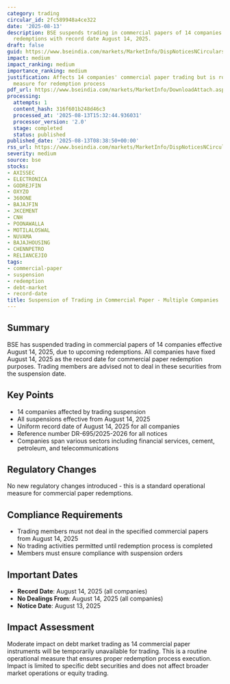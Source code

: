 ```yaml
---
category: trading
circular_id: 2fc589948a4ce322
date: '2025-08-13'
description: BSE suspends trading in commercial papers of 14 companies due to upcoming
  redemptions with record date August 14, 2025.
draft: false
guid: https://www.bseindia.com/markets/MarketInfo/DispNoticesNCirculars.aspx?Noticeid={B1BD57DE-3478-4FDD-9AE4-31B0482C295E}&noticeno=20250813-12&dt=08/13/2025&icount=12&totcount=65&flag=0
impact: medium
impact_ranking: medium
importance_ranking: medium
justification: Affects 14 companies' commercial paper trading but is routine operational
  measure for redemption process
pdf_url: https://www.bseindia.com/markets/MarketInfo/DownloadAttach.aspx?id=20250813-12&attachedId=
processing:
  attempts: 1
  content_hash: 316f601b248d46c3
  processed_at: '2025-08-13T15:32:44.936031'
  processor_version: '2.0'
  stage: completed
  status: published
published_date: '2025-08-13T08:38:50+00:00'
rss_url: https://www.bseindia.com/markets/MarketInfo/DispNoticesNCirculars.aspx?Noticeid={B1BD57DE-3478-4FDD-9AE4-31B0482C295E}&noticeno=20250813-12&dt=08/13/2025&icount=12&totcount=65&flag=0
severity: medium
source: bse
stocks:
- AXISSEC
- ELECTRONICA
- GODREJFIN
- OXYZO
- 360ONE
- BAJAJFIN
- JKCEMENT
- CNH
- POONAWALLA
- MOTILALOSWAL
- NUVAMA
- BAJAJHOUSING
- CHENNPETRO
- RELIANCEJIO
tags:
- commercial-paper
- suspension
- redemption
- debt-market
- record-date
title: Suspension of Trading in Commercial Paper - Multiple Companies
---
```


## Summary

BSE has suspended trading in commercial papers of 14 companies effective August 14, 2025, due to upcoming redemptions. All companies have fixed August 14, 2025 as the record date for commercial paper redemption purposes. Trading members are advised not to deal in these securities from the suspension date.

## Key Points

- 14 companies affected by trading suspension
- All suspensions effective from August 14, 2025
- Uniform record date of August 14, 2025 for all companies
- Reference number DR-695/2025-2026 for all notices
- Companies span various sectors including financial services, cement, petroleum, and telecommunications

## Regulatory Changes

No new regulatory changes introduced - this is a standard operational measure for commercial paper redemptions.

## Compliance Requirements

- Trading members must not deal in the specified commercial papers from August 14, 2025
- No trading activities permitted until redemption process is completed
- Members must ensure compliance with suspension orders

## Important Dates

- **Record Date**: August 14, 2025 (all companies)
- **No Dealings From**: August 14, 2025 (all companies)
- **Notice Date**: August 13, 2025

## Impact Assessment

Moderate impact on debt market trading as 14 commercial paper instruments will be temporarily unavailable for trading. This is a routine operational measure that ensures proper redemption process execution. Impact is limited to specific debt securities and does not affect broader market operations or equity trading.